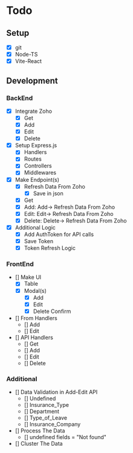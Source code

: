 # Todo

## Setup

- [X] git
- [X] Node-TS
- [X] Vite-React

## Development

### BackEnd

- [X] Integrate Zoho
  - [X] Get
  - [X] Add
  - [X] Edit
  - [X] Delete
- [X] Setup Express.js
  - [X] Handlers
  - [X] Routes
  - [X] Controllers
  - [X] Middlewares
- [X] Make Endpoint(s)
  - [X] Refresh Data From Zoho
    - [X] Save in json
  - [X] Get
  - [X] Add: Add-> Refresh Data From Zoho
  - [X] Edit: Edit-> Refresh Data From Zoho
  - [X] Delete: Delete-> Refresh Data From Zoho
- [X] Additional Logic
  - [X] Add AuthToken for API calls
  - [X] Save Token
  - [X] Token Refresh Logic

### FrontEnd

- [] Make UI
  - [X] Table
  - [X] Modal(s)
    - [X] Add
    - [X] Edit
    - [X] Delete Confirm
- [] From Handlers
  - [] Add
  - [] Edit
- [] API Handlers
  - [] Get
  - [] Add
  - [] Edit
  - [] Delete

### Additional

- [] Data Validation in Add-Edit API
  - [] Undefined
  - [] Insurance_Type
  - [] Department
  - [] Type_of_Leave
  - [] Insurance_Company
- [] Process The Data
  - [] undefined fields = "Not found"
- [] Cluster The Data
